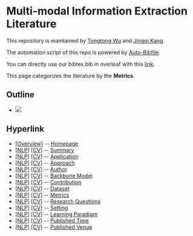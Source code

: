 # Multi-modal Information Extraction Literature 
This repository is maintained by [Tongtong Wu](http://wutong8023.site/) and [Jingqi Kang](https://#####). 

The automation script of this repo is powered by [Auto-Bibfile](https://github.com/wutong8023/Auto-Bibfile.git).

You can directly use our bibtex.bib in overleaf with this [link](https://www.overleaf.com/read/gszxbvbkprfs).

This page categorizes the literature by the **Metrics**.

## Outline 
- [![](https://img.shields.io/badge/Hyperlink-blue)](https://github.com/JingqiKang/Multi-modal-Information-Extraction/blob/main//MMIE4all/metrics\README.md#hyperlink)
## Hyperlink 
- [[Overview]](https://github.com/JingqiKang/Multi-modal-Information-Extraction/blob/main//README.md) -- [Homepage](https://github.com/JingqiKang/Multi-modal-Information-Extraction/blob/main//README.md)
- [[NLP]](https://github.com/JingqiKang/Multi-modal-Information-Extraction/blob/main//MMIE4nlp/./)  [[CV]](https://github.com/JingqiKang/Multi-modal-Information-Extraction/blob/main//MMIE4cv/./) -- [Summary](https://github.com/JingqiKang/Multi-modal-Information-Extraction/blob/main//MMIE4all/./)
- [[NLP]](https://github.com/JingqiKang/Multi-modal-Information-Extraction/blob/main//MMIE4nlp/application)  [[CV]](https://github.com/JingqiKang/Multi-modal-Information-Extraction/blob/main//MMIE4cv/application) -- [Application](https://github.com/JingqiKang/Multi-modal-Information-Extraction/blob/main//MMIE4all/application)
- [[NLP]](https://github.com/JingqiKang/Multi-modal-Information-Extraction/blob/main//MMIE4nlp/approach)  [[CV]](https://github.com/JingqiKang/Multi-modal-Information-Extraction/blob/main//MMIE4cv/approach) -- [Approach](https://github.com/JingqiKang/Multi-modal-Information-Extraction/blob/main//MMIE4all/approach)
- [[NLP]](https://github.com/JingqiKang/Multi-modal-Information-Extraction/blob/main//MMIE4nlp/author)  [[CV]](https://github.com/JingqiKang/Multi-modal-Information-Extraction/blob/main//MMIE4cv/author) -- [Author](https://github.com/JingqiKang/Multi-modal-Information-Extraction/blob/main//MMIE4all/author)
- [[NLP]](https://github.com/JingqiKang/Multi-modal-Information-Extraction/blob/main//MMIE4nlp/backbone_model)  [[CV]](https://github.com/JingqiKang/Multi-modal-Information-Extraction/blob/main//MMIE4cv/backbone_model) -- [Backbone Model](https://github.com/JingqiKang/Multi-modal-Information-Extraction/blob/main//MMIE4all/backbone_model)
- [[NLP]](https://github.com/JingqiKang/Multi-modal-Information-Extraction/blob/main//MMIE4nlp/contribution)  [[CV]](https://github.com/JingqiKang/Multi-modal-Information-Extraction/blob/main//MMIE4cv/contribution) -- [Contribution](https://github.com/JingqiKang/Multi-modal-Information-Extraction/blob/main//MMIE4all/contribution)
- [[NLP]](https://github.com/JingqiKang/Multi-modal-Information-Extraction/blob/main//MMIE4nlp/dataset)  [[CV]](https://github.com/JingqiKang/Multi-modal-Information-Extraction/blob/main//MMIE4cv/dataset) -- [Dataset](https://github.com/JingqiKang/Multi-modal-Information-Extraction/blob/main//MMIE4all/dataset)
- [[NLP]](https://github.com/JingqiKang/Multi-modal-Information-Extraction/blob/main//MMIE4nlp/metrics)  [[CV]](https://github.com/JingqiKang/Multi-modal-Information-Extraction/blob/main//MMIE4cv/metrics) -- [Metrics](https://github.com/JingqiKang/Multi-modal-Information-Extraction/blob/main//MMIE4all/metrics)
- [[NLP]](https://github.com/JingqiKang/Multi-modal-Information-Extraction/blob/main//MMIE4nlp/research_question)  [[CV]](https://github.com/JingqiKang/Multi-modal-Information-Extraction/blob/main//MMIE4cv/research_question) -- [Research Questions](https://github.com/JingqiKang/Multi-modal-Information-Extraction/blob/main//MMIE4all/research_question)
- [[NLP]](https://github.com/JingqiKang/Multi-modal-Information-Extraction/blob/main//MMIE4nlp/setting)  [[CV]](https://github.com/JingqiKang/Multi-modal-Information-Extraction/blob/main//MMIE4cv/setting) -- [Setting](https://github.com/JingqiKang/Multi-modal-Information-Extraction/blob/main//MMIE4all/setting)
- [[NLP]](https://github.com/JingqiKang/Multi-modal-Information-Extraction/blob/main//MMIE4nlp/supervision)  [[CV]](https://github.com/JingqiKang/Multi-modal-Information-Extraction/blob/main//MMIE4cv/supervision) -- [ Learning Paradigm](https://github.com/JingqiKang/Multi-modal-Information-Extraction/blob/main//MMIE4all/supervision)
- [[NLP]](https://github.com/JingqiKang/Multi-modal-Information-Extraction/blob/main//MMIE4nlp/time)  [[CV]](https://github.com/JingqiKang/Multi-modal-Information-Extraction/blob/main//MMIE4cv/time) -- [Published Time](https://github.com/JingqiKang/Multi-modal-Information-Extraction/blob/main//MMIE4all/time)
- [[NLP]](https://github.com/JingqiKang/Multi-modal-Information-Extraction/blob/main//MMIE4nlp/venue)  [[CV]](https://github.com/JingqiKang/Multi-modal-Information-Extraction/blob/main//MMIE4cv/venue) -- [Published Venue](https://github.com/JingqiKang/Multi-modal-Information-Extraction/blob/main//MMIE4all/venue)
